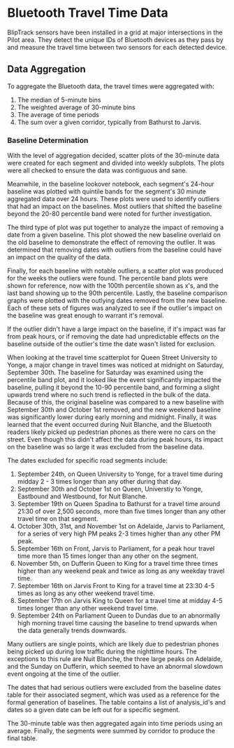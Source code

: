# Bluetooth Travel Time Data
BlipTrack sensors have been installed in a grid at major intersections in the Pilot area. They detect the unique IDs of Bluetooth devices as they pass by and measure the travel time between two sensors for each detected device.


## Data Aggregation

To aggregate the Bluetooth data, the travel times were aggregated with:
1. The median of 5-minute bins
2. The weighted average of 30-minute bins
3. The average of time periods
4. The sum over a given corridor, typically from Bathurst to Jarvis.

### Baseline Determination

With the level of aggregation decided, scatter plots of the 30-minute data were created for each segment and divided into weekly subplots. The plots were all checked to ensure the data was contiguous and sane.

Meanwhile, in the baseline lookover notebook, each segment's 24-hour baseline was plotted with quintile bands for the segment's 30 minute aggregated data over 24 hours. These plots were used to identify outliers that had an impact on the baselines. Most outliers that shifted the baseline beyond the 20-80 percentile band were noted for further investigation.

The third type of plot was put together to analyze the impact of removing a date from a given baseline. This plot showed the new baseline overlaid on the old baseline to demonstrate the effect of removing the outlier. It was determined that removing dates with outliers from the baseline could have an impact on the quality of the data.

Finally, for each baseline with notable outliers, a scatter plot was produced for the weeks the outliers were found. The percentile band plots were shown for reference, now with the 100th percentile shown as x's, and the last band showing up to the 90th percentile. Lastly, the baseline comparison graphs were plotted with the outlying dates removed from the new baseline. Each of these sets of figures was analyzed to see if the outlier's impact on the baseline was great enough to warrant it's removal.

If the outlier didn't have a large impact on the baseline, if it's impact was far from peak hours, or if removing the date had unpredictable effects on the baseline outside of the outlier's time the date wasn't listed for exclusion. 

When looking at the travel time scatterplot for Queen Street University to Yonge, a major change in travel times was noticed at midnight on Saturday, September 30th. The baseline for Saturday was examined using the percentile band plot, and it looked like the event significantly impacted the baseline, pulling it beyond the 10-90 percentile band, and forming a slight upwards trend where no such trend is reflected in the bulk of the data. Because of this, the original baseline was compared to a new baseline with September 30th and October 1st removed, and the new weekend baseline was significantly lower during early morning and midnight. Finally, it was learned that the event occurred during Nuit Blanche, and the Bluetooth readers likely picked up pedestrian phones as there were no cars on the street. Even though this didn't affect the data during peak hours, its impact on the baseline was so large it was excluded from the baseline data. 

The dates excluded for specific road segments include: 
1. September 24th, on Queen University to Yonge, for a travel time during midday 2 - 3 times longer than any other during that day.
2. September 30th and October 1st on Queen, Universtiy to Yonge, Eastbound and Westbound, for Nuit Blanche.
3. September 19th on Queen Spadina to Bathurst for a travel time around 21:30 of over 2,500 seconds, more than five times longer than any other travel time on that segment.
4. October 30th, 31st, and November 1st on Adelaide, Jarvis to Parliament, for a series of very high PM peaks 2-3 times higher than any other PM peak.
5. September 16th on Front, Jarvis to Parliament, for a peak hour travel time more than 15 times longer than any other on the segment.
6. November 5th, on Dufferin Queen to King for a travel time three times higher than any weekend peak and twice as long as any weekday travel time. 
7. September 16th on Jarvis Front to King for a travel time at 23:30 4-5 times as long as any other weekend travel time.
8. September 17th on Jarvis King to Queen for a travel time at midday 4-5 times longer than any other weekend travel time. 
9. September 24th on Parliament Queen to Dundas due to an abnormally high morning travel time causing the baseline to trend upwards when the data generally trends downwards.

Many outliers are single points, which are likely due to pedestrian phones being picked up during low traffic during the nighttime hours. The exceptions to this rule are Nuit Blanche, the three large peaks on Adelaide, and the Sunday on Dufferin, which seemed to have an abnormal slowdown event ongoing at the time of the outlier. 

The dates that had serious outliers were excluded from the baseline dates table for their associated segment, which was used as a reference for the formal generation of baselines. The table contains a list of analysis_id's and dates so a given date can be left out for a specific segment.

The 30-minute table was then aggregated again into time periods using an average. Finally, the segments were summed by corridor to produce the final table.
